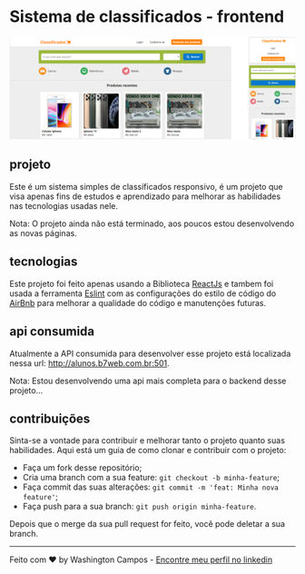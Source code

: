 # Sistema de classificados - frontend

<img src="/src/assets/images/layout.png" alt="layout" title="Layout">

## projeto

Este é um sistema simples de classificados responsivo, é um projeto que visa apenas fins de estudos e
aprendizado para melhorar as habilidades nas tecnologias usadas nele.

Nota: O projeto ainda não está terminado, aos poucos estou desenvolvendo as novas páginas.

## tecnologias

Este projeto foi feito apenas usando a Biblioteca [ReactJs](https://reactjs.org/) e tambem
foi usada a ferramenta [Eslint](https://eslint.org/) com as configurações do estilo de código
do [AirBnb](https://github.com/airbnb/javascript) para melhorar a qualidade do código e manutenções
futuras.

## api consumida

Atualmente a API consumida para desenvolver esse projeto está localizada nessa url: http://alunos.b7web.com.br:501.

Nota: Estou desenvolvendo uma api mais completa para o backend desse projeto...

## contribuições

Sinta-se a vontade para contribuir e melhorar tanto o projeto quanto suas habilidades. Aqui está um guia de como clonar e contribuir com o projeto:

- Faça um fork desse repositório;
- Cria uma branch com a sua feature: `git checkout -b minha-feature`;
- Faça commit das suas alterações: `git commit -m 'feat: Minha nova feature'`;
- Faça push para a sua branch: `git push origin minha-feature`.

Depois que o merge da sua pull request for feito, você pode deletar a sua branch.

---

Feito com ♥ by Washington Campos - [Encontre meu perfil no linkedin](https://www.linkedin.com/in/washington-campos-741771162/)
